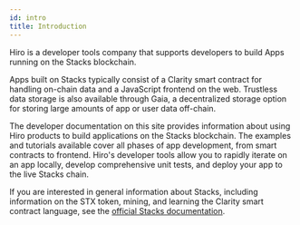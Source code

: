 ```yaml
---
id: intro
title: Introduction
---
```


Hiro is a developer tools company that supports developers to build Apps running on the Stacks blockchain.

Apps built on Stacks typically consist of a Clarity smart contract for handling on-chain data and a JavaScript frontend on the web. Trustless data storage is also available through Gaia, a decentralized storage option for storing large amounts of app or user data off-chain.

The developer documentation on this site provides information about using Hiro products to build applications on the Stacks blockchain. The examples and tutorials available cover all phases of app development, from smart contracts to frontend. Hiro's developer tools allow you to rapidly iterate on an app locally, develop comprehensive unit tests, and deploy your app to the live Stacks chain.

If you are interested in general information about Stacks, including information on the STX token, mining, and learning the Clarity smart contract language, see the [official Stacks documentation](https://docs.stacks.co/).
